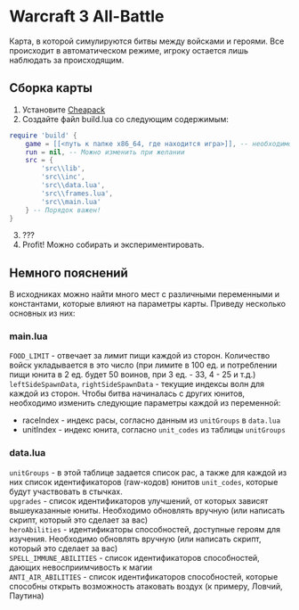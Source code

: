 # Warcraft 3 All-Battle
Карта, в которой симулируются битвы между войсками и героями. Все происходит в автоматическом режиме, игроку остается лишь наблюдать за происходящим.

## Сборка карты
1. Установите [Cheapack](https://xgm.guru/p/wc3/cheapack)
2. Создайте файл build.lua со следующим содержимым:
```lua
require 'build' {
    game = [[<путь к папке x86_64, где находится игра>]], -- необходимо, если собираетесь запускать игру из-под IDE
    run = nil, -- Можно изменить при желании
    src = {
        'src\\lib',
        'src\\inc',
        'src\\data.lua',
        'src\\frames.lua',
        'src\\main.lua'
    } -- Порядок важен!
}
```
3. ???
4. Profit! Можно собирать и экспериментировать.

## Немного пояснений
В исходниках можно найти много мест с различными переменными и константами, которые влияют на параметры карты. Приведу несколько основных из них:

### main.lua
`FOOD_LIMIT` - отвечает за лимит пищи каждой из сторон. Количество войск укладывается в это число (при лимите в 100 ед. и потреблении пищи юнита в 2 ед. будет 50 воинов, при 3 ед. - 33, 4 - 25 и т.д.) \
`leftSideSpawnData`, `rightSideSpawnData` - текущие индексы волн для каждой из сторон. Чтобы битва начиналась с других юнитов, необходимо изменить следующие параметры каждой из переменной:
- raceIndex - индекс расы, согласно данным из `unitGroups` в `data.lua`
- unitIndex - индекс юнита, согласно `unit_codes` из таблицы `unitGroups`

### data.lua
`unitGroups` - в этой таблице задается список рас, а также для каждой из них список идентификаторов (raw-кодов) юнитов `unit_codes`, которые будут участвовать в стычках. \
`upgrades` - список идентификаторов улучшений, от которых зависят вышеуказанные юниты. Необходимо обновлять вручную (или написать скрипт, который это сделает за вас) \
`heroAbilities` - идентификаторы способностей, доступные героям для изучения. Необходимо обновлять вручную (или написать скрипт, который это сделает за вас) \
`SPELL_IMMUNE_ABILITIES` - список идентификаторов способностей, дающих невосприимчивость к магии \
`ANTI_AIR_ABILITIES` - список идентификаторов способностей, которые способны открыть возможность атаковать воздух (к примеру, Ловчий, Паутина)